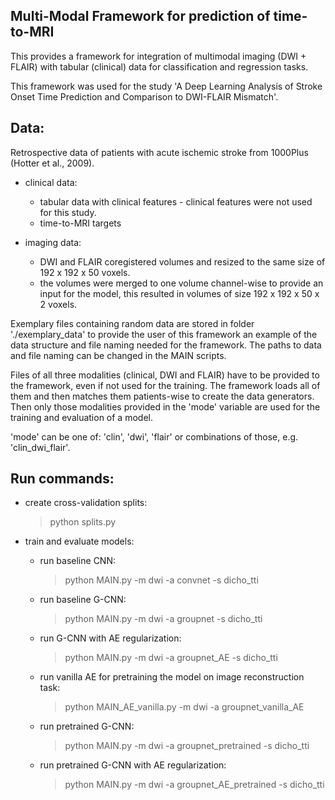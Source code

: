 ## Multi-Modal Framework for prediction of time-to-MRI

This provides a framework for integration of multimodal imaging (DWI + FLAIR) with tabular (clinical) data
for classification and regression tasks.

This framework was used for the study 'A Deep Learning Analysis of Stroke Onset Time Prediction and Comparison to 
DWI-FLAIR Mismatch'. 

## Data:
Retrospective data of patients with acute ischemic stroke from 1000Plus (Hotter et al., 2009).

* clinical data:
  * tabular data with clinical features - clinical features were not used for this study.
  * time-to-MRI targets

* imaging data:
  * DWI and FLAIR coregistered volumes and resized to the same size of 192 x 192 x 50 voxels.
  * the volumes were merged to one volume channel-wise to provide an input for the model, this resulted in 
  volumes of size 192 x 192 x 50 x 2 voxels.

Exemplary files containing random data are stored in folder './exemplary_data' to provide the user of this framework 
an example of the data structure and file naming needed for the framework. The paths to data and file naming 
can be changed in the MAIN scripts.

Files of all three modalities (clinical, DWI and FLAIR) have to be provided to the framework,
even if not used for the training. The framework loads all of them and then matches them patients-wise to create
the data generators. Then only those modalities provided in the 'mode' variable are used for the training and evaluation
of a model.

'mode' can be one of: 'clin', 'dwi', 'flair' or combinations of those, e.g. 'clin_dwi_flair'.

## Run commands:

* create cross-validation splits:
  > python splits.py

* train and evaluate models:
  * run baseline CNN:
    > python MAIN.py -m dwi -a convnet -s dicho_tti

  * run baseline G-CNN:
    > python MAIN.py -m dwi -a groupnet -s dicho_tti

  * run G-CNN with AE regularization:
    > python MAIN.py -m dwi -a groupnet_AE -s dicho_tti

  * run vanilla AE for pretraining the model on image reconstruction task:
    > python MAIN_AE_vanilla.py -m dwi -a groupnet_vanilla_AE

  * run pretrained G-CNN:
    > python MAIN.py -m dwi -a groupnet_pretrained -s dicho_tti

  * run pretrained G-CNN with AE regularization:
    > python MAIN.py -m dwi -a groupnet_AE_pretrained -s dicho_tti